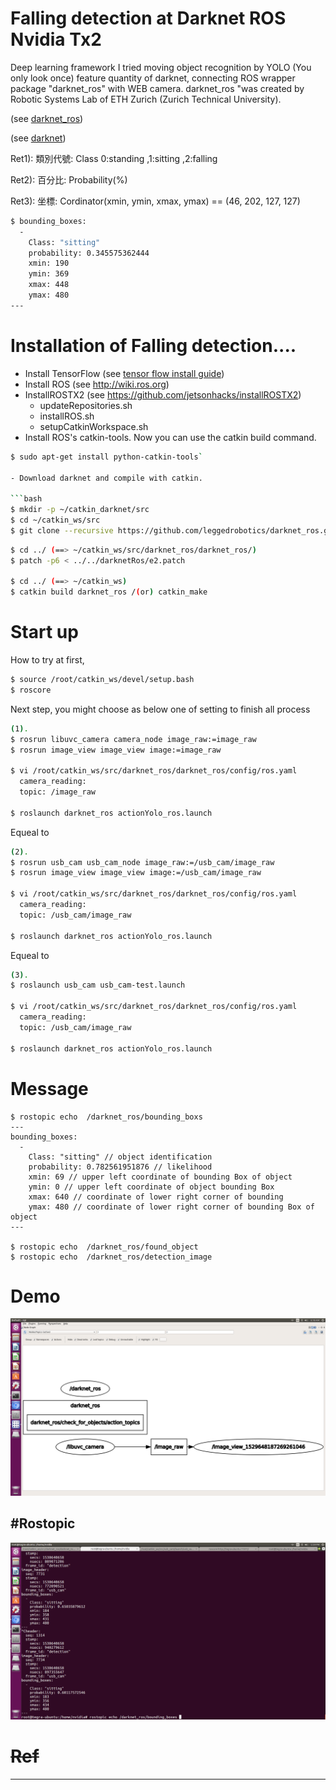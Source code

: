 
# Falling detection at Darknet ROS Nvidia Tx2
Deep learning framework I tried moving object recognition by YOLO (You only look once) feature quantity of darknet, connecting ROS wrapper package "darknet_ros" with WEB camera.
darknet_ros "was created by Robotic Systems Lab of ETH Zurich (Zurich Technical University).

(see [darknet_ros](https://github.com/leggedrobotics/darknet_ros))

(see [darknet](https://github.com/pjreddie/darknet))

Ret1):  類別代號: Class 0:standing ,1:sitting  ,2:falling

Ret2):  百分比:  Probability(%)

Ret3):  坐標:  Cordinator(xmin, ymin, xmax, ymax) == (46, 202, 127, 127)



```bash
$ bounding_boxes:
  -
    Class: "sitting"
    probability: 0.345575362444
    xmin: 190
    ymin: 369
    xmax: 448
    ymax: 480
---​
```

Installation of Falling detection....
=====================================

- Install TensorFlow (see [tensor flow install guide](https://www.tensorflow.org/install/install_linux))
- Install ROS (see http://wiki.ros.org)
- InstallROSTX2 (see https://github.com/jetsonhacks/installROSTX2)
    - updateRepositories.sh
    - installROS.sh
    - setupCatkinWorkspace.sh
- Install ROS's catkin-tools.
Now you can use the catkin build command.

```bash
$ sudo apt-get install python-catkin-tools`

- Download darknet and compile with catkin.

```bash
$ mkdir -p ~/catkin_darknet/src
$ cd ~/catkin_ws/src
$ git clone --recursive https://github.com/leggedrobotics/darknet_ros.git
```


```bash
$ cd ../ (==> ~/catkin_ws/src/darknet_ros/darknet_ros/)
$ patch -p6 < ../../darknetRos/e2.patch

$ cd ../ (==> ~/catkin_ws)
$ catkin build darknet_ros /(or) catkin_make
```


# Start up
How to try at first,
```bash
$ source /root/catkin_ws/devel/setup.bash
$ roscore
```

Next step, you might choose as below one of setting to finish all process
```bash
(1).
$ rosrun libuvc_camera camera_node image_raw:=image_raw
$ rosrun image_view image_view image:=image_raw

$ vi /root/catkin_ws/src/darknet_ros/darknet_ros/config/ros.yaml
  camera_reading:
  topic: /image_raw

$ roslaunch darknet_ros actionYolo_ros.launch
```
Equeal to
```bash
(2).
$ rosrun usb_cam usb_cam_node image_raw:=/usb_cam/image_raw
$ rosrun image_view image_view image:=/usb_cam/image_raw

$ vi /root/catkin_ws/src/darknet_ros/darknet_ros/config/ros.yaml
  camera_reading:
  topic: /usb_cam/image_raw

$ roslaunch darknet_ros actionYolo_ros.launch
```
Equeal to
```bash
(3).
$ roslaunch usb_cam usb_cam-test.launch

$ vi /root/catkin_ws/src/darknet_ros/darknet_ros/config/ros.yaml
  camera_reading:
  topic: /usb_cam/image_raw

$ roslaunch darknet_ros actionYolo_ros.launch
```


# Message
```
$ rostopic echo  /darknet_ros/bounding_boxs
---
bounding_boxes:
  -
    Class: "sitting" // object identification
    probability: 0.782561951876 // likelihood
    xmin: 69 // upper left coordinate of bounding Box of object
    ymin: 0 // upper left coordinate of object bounding Box
    xmax: 640 // coordinate of lower right corner of bounding
    ymax: 480 // coordinate of lower right corner of bounding Box of object
---

$ rostopic echo  /darknet_ros/found_object
$ rostopic echo  /darknet_ros/detection_image
```



# Demo
![Total Ros Structure](./data/5.png)


#Rostopic
----------------

![Msg return Demo](./data/3.png)

~~Ref~~
=======
***